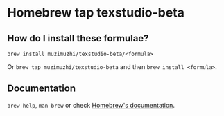 # Homebrew tap texstudio-beta

## How do I install these formulae?
`brew install muzimuzhi/texstudio-beta/<formula>`

Or `brew tap muzimuzhi/texstudio-beta` and then `brew install <formula>`.

## Documentation
`brew help`, `man brew` or check [Homebrew's documentation](https://docs.brew.sh).
